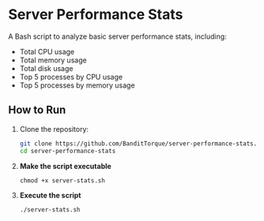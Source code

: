 # Server Performance Stats

A Bash script to analyze basic server performance stats, including:

- Total CPU usage
- Total memory usage
- Total disk usage
- Top 5 processes by CPU usage
- Top 5 processes by memory usage

## How to Run

1. Clone the repository:
   ```bash
   git clone https://github.com/BanditTorque/server-performance-stats.git
   cd server-performance-stats
    ```

2. **Make the script executable**
    ```
    chmod +x server-stats.sh
    ```
3. **Execute the script**  
    ```
    ./server-stats.sh
    ```
